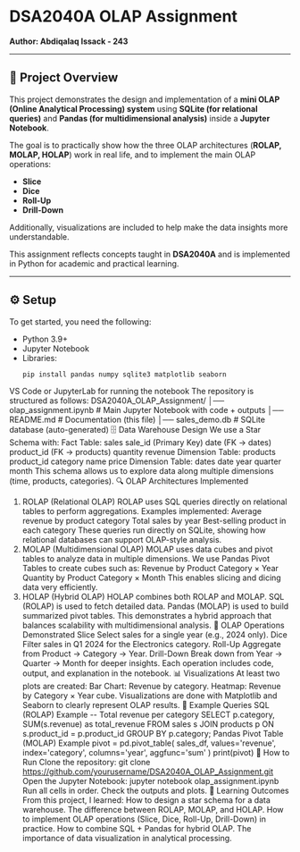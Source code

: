 # DSA2040A OLAP Assignment  
**Author: Abdiqalaq Issack - 243**  

---

## 📌 Project Overview
This project demonstrates the design and implementation of a **mini OLAP (Online Analytical Processing) system** using **SQLite (for relational queries)** and **Pandas (for multidimensional analysis)** inside a **Jupyter Notebook**.  

The goal is to practically show how the three OLAP architectures (**ROLAP, MOLAP, HOLAP**) work in real life, and to implement the main OLAP operations:  
- **Slice**
- **Dice**
- **Roll-Up**
- **Drill-Down**

Additionally, visualizations are included to help make the data insights more understandable.  

This assignment reflects concepts taught in **DSA2040A** and is implemented in Python for academic and practical learning.

---

## ⚙️ Setup
To get started, you need the following:
- Python 3.9+  
- Jupyter Notebook  
- Libraries:  
  ```bash
  pip install pandas numpy sqlite3 matplotlib seaborn
VS Code or JupyterLab for running the notebook
The repository is structured as follows:
DSA2040A_OLAP_Assignment/
│── olap_assignment.ipynb   # Main Jupyter Notebook with code + outputs
│── README.md               # Documentation (this file)
│── sales_demo.db           # SQLite database (auto-generated)
🗄️ Data Warehouse Design
We use a Star Schema with:
Fact Table: sales
sale_id (Primary Key)
date (FK → dates)
product_id (FK → products)
quantity
revenue
Dimension Table: products
product_id
category
name
price
Dimension Table: dates
date
year
quarter
month
This schema allows us to explore data along multiple dimensions (time, products, categories).
🔍 OLAP Architectures Implemented
1. ROLAP (Relational OLAP)
ROLAP uses SQL queries directly on relational tables to perform aggregations.
Examples implemented:
Average revenue by product category
Total sales by year
Best-selling product in each category
These queries run directly on SQLite, showing how relational databases can support OLAP-style analysis.
2. MOLAP (Multidimensional OLAP)
MOLAP uses data cubes and pivot tables to analyze data in multiple dimensions.
We use Pandas Pivot Tables to create cubes such as:
Revenue by Product Category × Year
Quantity by Product Category × Month
This enables slicing and dicing data very efficiently.
3. HOLAP (Hybrid OLAP)
HOLAP combines both ROLAP and MOLAP.
SQL (ROLAP) is used to fetch detailed data.
Pandas (MOLAP) is used to build summarized pivot tables.
This demonstrates a hybrid approach that balances scalability with multidimensional analysis.
🧩 OLAP Operations Demonstrated
Slice
Select sales for a single year (e.g., 2024 only).
Dice
Filter sales in Q1 2024 for the Electronics category.
Roll-Up
Aggregate from Product → Category → Year.
Drill-Down
Break down from Year → Quarter → Month for deeper insights.
Each operation includes code, output, and explanation in the notebook.
📊 Visualizations
At least two plots are created:
Bar Chart: Revenue by category.
Heatmap: Revenue by Category × Year cube.
Visualizations are done with Matplotlib and Seaborn to clearly represent OLAP results.
📝 Example Queries
SQL (ROLAP) Example
-- Total revenue per category
SELECT p.category, SUM(s.revenue) as total_revenue
FROM sales s
JOIN products p ON s.product_id = p.product_id
GROUP BY p.category;
Pandas Pivot Table (MOLAP) Example
pivot = pd.pivot_table(
    sales_df,
    values='revenue',
    index='category',
    columns='year',
    aggfunc='sum'
)
print(pivot)
🚀 How to Run
Clone the repository:
git clone https://github.com/yourusername/DSA2040A_OLAP_Assignment.git
Open the Jupyter Notebook:
jupyter notebook olap_assignment.ipynb
Run all cells in order.
Check the outputs and plots.
🎯 Learning Outcomes
From this project, I learned:
How to design a star schema for a data warehouse.
The difference between ROLAP, MOLAP, and HOLAP.
How to implement OLAP operations (Slice, Dice, Roll-Up, Drill-Down) in practice.
How to combine SQL + Pandas for hybrid OLAP.
The importance of data visualization in analytical processing.

